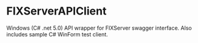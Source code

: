 # FIXServerAPIClient
Windows (C# .net 5.0) API wrapper for FIXServer swagger interface.  Also includes sample C# WinForm test client.
